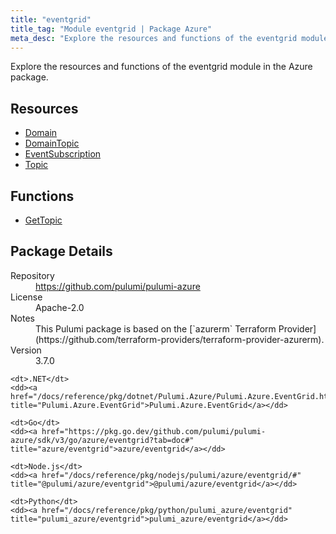 ```yaml
---
title: "eventgrid"
title_tag: "Module eventgrid | Package Azure"
meta_desc: "Explore the resources and functions of the eventgrid module in the Azure package."
---
```


<!-- WARNING: this file was generated by Pulumi Docs Generator. -->
<!-- Do not edit by hand unless you're certain you know what you are doing! -->

Explore the resources and functions of the eventgrid module in the Azure package.

<h2 id="resources">Resources</h2>
<ul class="api">
    <li><a href="domain" title="Domain"><span class="symbol resource"></span>Domain</a></li>
    <li><a href="domaintopic" title="DomainTopic"><span class="symbol resource"></span>DomainTopic</a></li>
    <li><a href="eventsubscription" title="EventSubscription"><span class="symbol resource"></span>EventSubscription</a></li>
    <li><a href="topic" title="Topic"><span class="symbol resource"></span>Topic</a></li>
</ul>

<h2 id="functions">Functions</h2>
<ul class="api">
    <li><a href="gettopic" title="GetTopic"><span class="symbol function"></span>GetTopic</a></li>
</ul>

<h2 id="package-details">Package Details</h2>
<dl class="package-details">
	<dt>Repository</dt>
	<dd><a href="https://github.com/pulumi/pulumi-azure">https://github.com/pulumi/pulumi-azure</a></dd>
	<dt>License</dt>
	<dd>Apache-2.0</dd>
	<dt>Notes</dt>
	<dd>This Pulumi package is based on the [`azurerm` Terraform Provider](https://github.com/terraform-providers/terraform-provider-azurerm).</dd>
	<dt>Version</dt>
	<dd>3.7.0</dd>
</dl>



<dl class="tabular">

    <dt>.NET</dt>
    <dd><a href="/docs/reference/pkg/dotnet/Pulumi.Azure/Pulumi.Azure.EventGrid.html" title="Pulumi.Azure.EventGrid">Pulumi.Azure.EventGrid</a></dd>

    <dt>Go</dt>
    <dd><a href="https://pkg.go.dev/github.com/pulumi/pulumi-azure/sdk/v3/go/azure/eventgrid?tab=doc#" title="azure/eventgrid">azure/eventgrid</a></dd>

    <dt>Node.js</dt>
    <dd><a href="/docs/reference/pkg/nodejs/pulumi/azure/eventgrid/#" title="@pulumi/azure/eventgrid">@pulumi/azure/eventgrid</a></dd>

    <dt>Python</dt>
    <dd><a href="/docs/reference/pkg/python/pulumi_azure/eventgrid" title="pulumi_azure/eventgrid">pulumi_azure/eventgrid</a></dd>

</dl>

